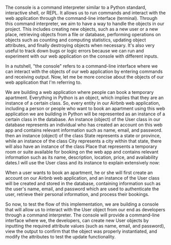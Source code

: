The console is a command interpreter similar to a Python standard, interactive shell, or REPL. It allows us to run commands and interact with the web application through the command-line interface (terminal). Through this command interpreter, we aim to have a way to handle the objects in our project. This includes creating new objects, such as a new user or a new place, retrieving objects from a file or database, performing operations on objects such as counting and computing statistics, updating object attributes, and finally destroying objects when necessary. It's also very useful to track down bugs or logic errors because we can run and experiment with our web application on the console with different inputs.

In a nutshell, "the console" refers to a command-line interface where we can interact with the objects of our web application by entering commands and receiving output. Now, let me be more concise about the objects of our web application that I'm referring to.

We are building a web application where people can book a temporary apartment. Everything in Python is an object, which implies that they are an instance of a certain class. So, every entity in our Airbnb web application, including a person or people who want to book an apartment using this web application we are building in Python will be represented as an instance of a certain class in the database. An instance (object) of the User class in our database represents an individual who has created an account on this web app and contains relevant information such as name, email, and password. then an instance (object) of the class State represents a state or province, while an instance of the class City represents a city within that state, there will also have an instance of the class Place that represents a temporary room or suite available for booking on the web app and contains relevant information such as its name, description, location, price, and availability dates.I will use the User class and its instance to explain extensively now:

When a user wants to book an apartment, he or she will first create an account on our Airbnb web application, and an instance of the User class will be created and stored in the database, containing information such as the user's name, email, and password which are used to authenticate the user, retrieve their personal information, and process their bookings.

So now, to test the flow of this implementation, we are building a console that will allow us to interact with the User object from our end as developers through a command interpreter. The console will provide a command-line interface where we, the developers, can create new User objects by inputting the required attribute values (such as name, email, and password), view the output to confirm that the object was properly instantiated, and modify the attributes to test the update functionality.
